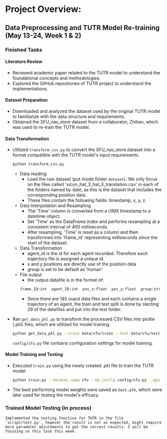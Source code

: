# Project Overview: 

## Data Preprocessing and TUTR Model Re-training (May 13-24, Week 1 & 2)

### Finished Tasks

#### Literature Review
- Reviewed academic paper related to the TUTR model to understand the foundational concepts and methodologies.
- Explored the GitHub repositories of TUTR project to understand the implementations.

#### Dataset Preparation
- Downloaded and analyzed the dataset used by the original TUTR model to familiarize with the data structure and requirements.
- Obtained the SFU_nav_store dataset from a collaborator, Zhitian, which was used to re-train the TUTR model.

#### Data Transformation
- Utilized `transform_csv.py` to convert the SFU_nav_store dataset into a format compatible with the TUTR model's input requirements.
    ```bash
    python transform_csv.py
    ```
    - Data reading
        - Load the raw dataset (put inside folder `dataset`). We only focus on the files called 'vicon_hat_3_hat_3_translation.csv' in each of the folders named by date, as this is the dataset that includes the corresponding position data.
        - These files contain the following fields: timestamp, x, y, z.
    - Data Interpolation and Resampling
        - The 'Time' column is converted from a UNIX timestamp to a datetime object. 
        - Set 'Time' as the DataFrame index and performs resampling at a consistent interval of 400 milliseconds. 
        - After resampling, 'Time' is reset as a column and then transformed into 'frame_id' representing milliseconds since the start of the dataset. 
    - Data Transformation
        - agent_id is the id for each agent recorded. Therefore each trajectory file is assigned a unique id.
        - x and y positions are directly use of the position data
        - group is set to be default as 'human'
    - File output
        - the output datafile is in the format of: 
        ```bash
        frame_ID:int  agent_ID:int  pos_x:float  pos_y:float  group:str
        ```
        - Since there are 145 ouput data files and each contains a single trajectory of an agent, the train and test split is done by slecting 29 of the datafiles and put into the test folder. 
        
- Ran `get_data_pkl.py` to transform the processed CSV files into pickle (.pkl) files, which are utilized for model training.
    ```bash
    python get_data_pkl.py --train data/sfu/train --test data/sfu/test --config config/sfu.py
    ```
    `config/sfu.py` file contains configuration settings for model training. 

#### Model Training and Testing
- Executed `train.py` using the newly created .pkl file to train the TUTR model. 
    ```bash
    python train.py --dataset_name sfu --hp_config config/sfu.py --gpu 0
    ```
- The best performing model weights were saved as `best.pth`, which were later used for testing the model's efficacy.

### Trained Model Testing (in process)

    Implemented the testing function for TUTR in the file `script/test.py`, however the result is not as expected, might require more parameter adjustments to get the correct results. I will be focusing on this task this week.


